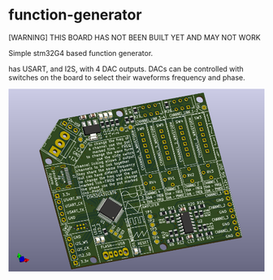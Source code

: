 # function-generator
[WARNING] THIS BOARD HAS NOT BEEN BUILT YET AND MAY NOT WORK

Simple stm32G4 based function generator.

has USART, and I2S, with 4 DAC outputs. DACs can be controlled with switches on the board to select their waveforms frequency and phase.

![alt text](image.png)